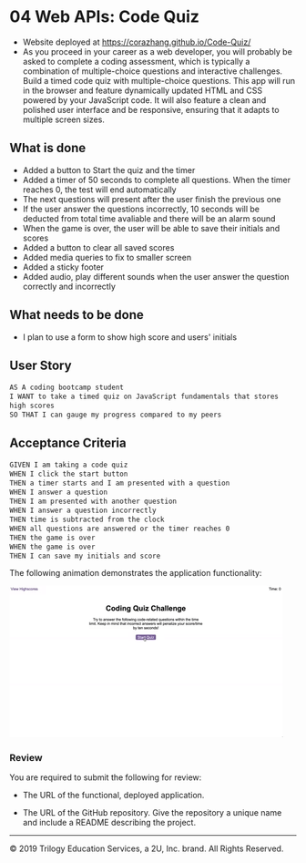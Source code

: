 # 04 Web APIs: Code Quiz
* Website deployed at https://corazhang.github.io/Code-Quiz/
* As you proceed in your career as a web developer, you will probably be asked to complete a coding assessment, which is typically a combination of multiple-choice questions and interactive challenges. Build a timed code quiz with multiple-choice questions. This app will run in the browser and feature dynamically updated HTML and CSS powered by your JavaScript code. It will also feature a clean and polished user interface and be responsive, ensuring that it adapts to multiple screen sizes.

## What is done
* Added a button to Start the quiz and the timer
* Added a timer of 50 seconds to complete all questions. When the timer reaches 0, the test will end automatically
* The next questions will present after the user finish the previous one
* If the user answer the questions incorrectly, 10 seconds will be deducted from total time avaliable and there will be an alarm sound
* When the game is over, the user will be able to save their initials and scores
* Added a button to clear all saved scores
* Added media queries to fix to smaller screen
* Added a sticky footer
* Added audio, play different sounds when the user answer the question correctly and incorrectly

## What needs to be done

* I plan to use a form to show high score and users' initials

## User Story

```
AS A coding bootcamp student
I WANT to take a timed quiz on JavaScript fundamentals that stores high scores
SO THAT I can gauge my progress compared to my peers
```

## Acceptance Criteria

```
GIVEN I am taking a code quiz
WHEN I click the start button
THEN a timer starts and I am presented with a question
WHEN I answer a question
THEN I am presented with another question
WHEN I answer a question incorrectly
THEN time is subtracted from the clock
WHEN all questions are answered or the timer reaches 0
THEN the game is over
WHEN the game is over
THEN I can save my initials and score
```

The following animation demonstrates the application functionality:

![code quiz](./Assets/04-web-apis-homework-demo.gif)

### Review

You are required to submit the following for review:

* The URL of the functional, deployed application.

* The URL of the GitHub repository. Give the repository a unique name and include a README describing the project.

- - -
© 2019 Trilogy Education Services, a 2U, Inc. brand. All Rights Reserved.
